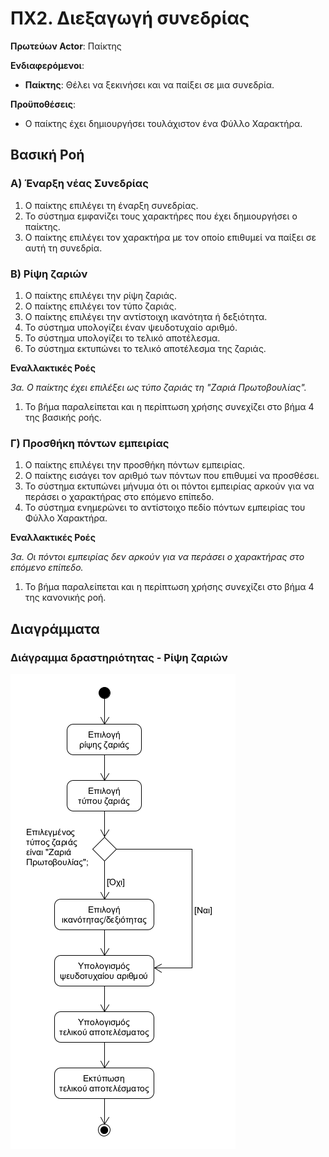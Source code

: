# ΠΧ2. Διεξαγωγή συνεδρίας

**Πρωτεύων Actor**: Παίκτης

**Ενδιαφερόμενοι**:
- **Παίκτης**: Θέλει να ξεκινήσει και να παίξει σε μια συνεδρία.

**Προϋποθέσεις**:
- Ο παίκτης έχει δημιουργήσει τουλάχιστον ένα Φύλλο Χαρακτήρα.

## Βασική Ροή

### Α) Έναρξη νέας Συνεδρίας
1. Ο παίκτης επιλέγει τη έναρξη συνεδρίας.
2. Το σύστημα εμφανίζει τους χαρακτήρες που έχει δημιουργήσει ο παίκτης.
3. Ο παίκτης επιλέγει τον χαρακτήρα με τον οποίο επιθυμεί να παίξει σε αυτή τη συνεδρία.

### Β) Ρίψη ζαριών
1. Ο παίκτης επιλέγει την ρίψη ζαριάς.
2. Ο παίκτης επιλέγει τον τύπο ζαριάς.
3. Ο παίκτης επιλέγει την αντίστοιχη ικανότητα ή δεξιότητα.
4. Το σύστημα υπολογίζει έναν ψευδοτυχαίο αριθμό.
5. Το σύστημα υπολογίζει το τελικό αποτέλεσμα.
6. Το σύστημα εκτυπώνει το τελικό αποτέλεσμα της ζαριάς.

**Εναλλακτικές Ροές**

*3α. Ο παίκτης έχει επιλέξει ως τύπο ζαριάς τη "Ζαριά Πρωτοβουλίας".*
1. Το βήμα παραλείπεται και η περίπτωση χρήσης συνεχίζει στο βήμα 4 της βασικής ροής.

### Γ) Προσθήκη πόντων εμπειρίας
1. Ο παίκτης επιλέγει την προσθήκη πόντων εμπειρίας.
2. Ο παίκτης εισάγει τον αριθμό των πόντων που επιθυμεί να προσθέσει.
3. Το σύστημα εκτυπώνει μήνυμα ότι οι πόντοι εμπειρίας αρκούν για να περάσει ο χαρακτήρας στο επόμενο επίπεδο.
4. Το σύστημα ενημερώνει το αντίστοιχο πεδίο πόντων εμπειρίας του Φύλλο Χαρακτήρα.

**Εναλλακτικές Ροές**

*3α. Οι πόντοι εμπειρίας δεν αρκούν για να περάσει ο χαρακτήρας στο επόμενο επίπεδο.*
1. Το βήμα παραλείπεται και η περίπτωση χρήσης συνεχίζει στο βήμα 4 της κανονικής ροή.


## Διαγράμματα

### Διάγραμμα δραστηριότητας - Ρίψη ζαριών
![Διάγραμμα δραστηριότητας - Ενημέρωση Φύλλου Χαρακτήρα](uml/requirements/activity-run-session.png)